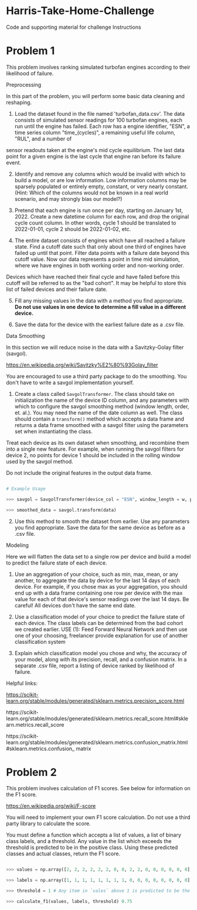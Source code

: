# Harris-Take-Home-Challenge
Code and supporting material for challenge
Instructions







Problem 1
=========



This problem involves ranking simulated turbofan engines according to their likelihood of failure.



Preprocessing





In this part of the problem, you will perform some basic data cleaning and reshaping.



1.	Load the dataset found in the file named 'turbofan_data.csv'. The data consists of simulated sensor readings for 100 turbofan engines, each run until the engine has failed. Each row has a engine identifier, "ESN", a time series column "time_(cycles)", a remaining useful life column, "RUL", and a number of
 
sensor readouts taken at the engine's mid cycle equilibrium. The last data point for a given engine is the last cycle that engine ran before its failure event.


2.	Identify and remove any columns which would be invalid with which to build a model, or are low information. Low information columns may be sparsely populated or entirely empty, constant, or very nearly constant. (Hint: Which of the columns would not be known in a real world scenario, and may strongly bias our model?)


3.	Pretend that each engine is run once per day, starting on January 1st, 2022. Create a new datetime column for each row, and drop the original cycle count column. In other words, cycle 1 should be translated to 2022-01-01, cycle 2 should be 2022-01-02, etc.


4.	The entire dataset consists of engines which have all reached a failure state. Find a cutoff date such that only about one third of engines have failed up until that point. Filter data points with a failure date beyond this cutoff value. Now our data represents a point in time mid simulation, where we have engines in both working order and non-working order.


Devices which have reached their final cycle and have failed before this cutoff will be referred to as the "bad cohort". It may be helpful to store this list of failed devices and their failure date.


5.	Fill any missing values in the data with a method you find appropriate. **Do not use values in one device to determine a fill value in a different device.**


6.	Save the data for the device with the earliest failure date as a .csv file.



Data Smoothing





In this section we will reduce noise in the data with a Savitzky-Golay filter (savgol).
 
https://en.wikipedia.org/wiki/Savitzky%E2%80%93Golay_filter



You are encouraged to use a third party package to do the smoothing. You don't have to write a savgol implementation yourself.


1.	Create a class called `SavgolTransformer`. The class should take on initialization the name of the device ID column, and any parameters with which to configure the savgol smoothing method (window length, order, et. al.). You may need the name of the date column as well. The class should contain a
`transform()` method which accepts a data frame and returns a data frame smoothed with a savgol filter using the parameters set when instantiating the class.


Treat each device as its own dataset when smoothing, and recombine them into a single new feature. For example, when running the savgol filters for device 2, no points for device 1 should be included in the rolling window used by the savgol method.


Do not include the original features in the output data frame.



```python

# Example Usage

>>> savgol = SavgolTransformer(device_col = "ESN", window_length = w, polyorder = p, deriv = d)

>>> smoothed_data = savgol.transform(data)

```



2.	Use this method to smooth the dataset from earlier. Use any parameters you find appropriate. Save the data for the same device as before as a .csv file.
 
Modeling





Here we will flatten the data set to a single row per device and build a model to predict the failure state of each device.


1.	Use an aggregation of your choice, such as min, max, mean, or any another, to aggregate the data by device for the last 14 days of each device. For example, if you chose max as your aggregation, you should end up with a data frame containing one row per device with the max value for each of that device's sensor readings over the last 14 days. Be careful! All devices don't have the same end date.


2.	Use a classification model of your choice to predict the failure state of each device. The class labels can be determined from the bad cohort we created earlier. USE (1): Feed Forward Neural Network and then use one of your choosing, freelancer provide explanation for use of another classification system


3.	Explain which classification model you chose and why, the accuracy of your model, along with its precision, recall, and a confusion matrix. In a separate .csv file, report a listing of device ranked by likelihood of failure.


Helpful links:

https://scikit-learn.org/stable/modules/generated/sklearn.metrics.precision_score.html

https://scikit- learn.org/stable/modules/generated/sklearn.metrics.recall_score.html#sklearn.metrics.recall_score

https://scikit- learn.org/stable/modules/generated/sklearn.metrics.confusion_matrix.html#sklearn.metrics.confusion_ matrix
 


Problem 2
=========



This problem involves calculation of F1 scores. See below for information on the F1 score.



https://en.wikipedia.org/wiki/F-score



You will need to implement your own F1 score calculation. Do not use a third party library to calculate the score.


You must define a function which accepts a list of values, a list of binary class labels, and a threshold. Any value in the list which exceeds the threshold is predicted to be in the positive class. Using these predicted classes and actual classes, return the F1 score.


```python

>>> values = np.array([2, 2, 2, 2, 2, 2, 0, 0, 2, 2, 0, 0, 0, 0, 0, 0])

>>> labels = np.array([1, 1, 1, 1, 1, 1, 1, 1, 0, 0, 0, 0, 0, 0, 0, 0])

>>> threshold = 1 # Any item in `vales` above 1 is predicted to be the positive class.

>>> calculate_f1(values, labels, threshold) 0.75
```
